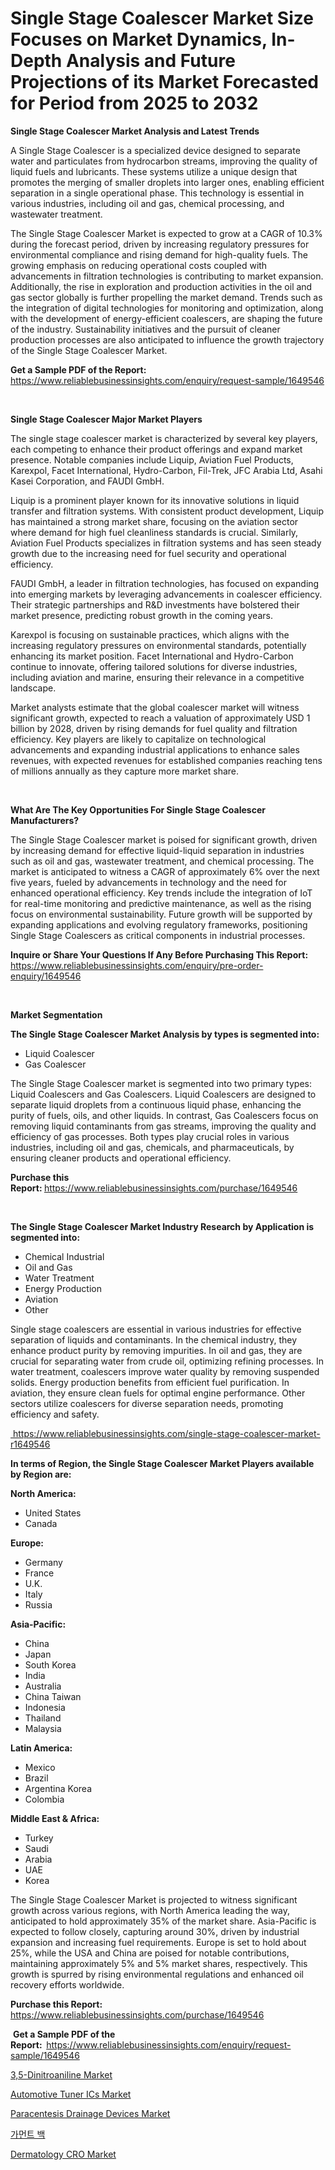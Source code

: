 <p><h1>Single Stage Coalescer Market Size Focuses on Market Dynamics, In-Depth Analysis and Future Projections of its Market Forecasted for Period from 2025 to 2032</h1></p><p><strong>Single Stage Coalescer Market Analysis and Latest Trends</strong></p>
<p><p>A Single Stage Coalescer is a specialized device designed to separate water and particulates from hydrocarbon streams, improving the quality of liquid fuels and lubricants. These systems utilize a unique design that promotes the merging of smaller droplets into larger ones, enabling efficient separation in a single operational phase. This technology is essential in various industries, including oil and gas, chemical processing, and wastewater treatment.</p><p>The Single Stage Coalescer Market is expected to grow at a CAGR of 10.3% during the forecast period, driven by increasing regulatory pressures for environmental compliance and rising demand for high-quality fuels. The growing emphasis on reducing operational costs coupled with advancements in filtration technologies is contributing to market expansion. Additionally, the rise in exploration and production activities in the oil and gas sector globally is further propelling the market demand. Trends such as the integration of digital technologies for monitoring and optimization, along with the development of energy-efficient coalescers, are shaping the future of the industry. Sustainability initiatives and the pursuit of cleaner production processes are also anticipated to influence the growth trajectory of the Single Stage Coalescer Market.</p></p>
<p><strong>Get a Sample PDF of the Report:&nbsp;</strong> <a href="https://www.reliablebusinessinsights.com/enquiry/request-sample/1649546?utm_campaign=97&utm_medium=2&utm_source=Github&utm_content=ia&utm_term=26032025&utm_id=single-stage-coalescer">https://www.reliablebusinessinsights.com/enquiry/request-sample/1649546</a></p>
<p>&nbsp;</p>
<p><strong>Single Stage Coalescer Major Market Players</strong></p>
<p><p>The single stage coalescer market is characterized by several key players, each competing to enhance their product offerings and expand market presence. Notable companies include Liquip, Aviation Fuel Products, Karexpol, Facet International, Hydro-Carbon, Fil-Trek, JFC Arabia Ltd, Asahi Kasei Corporation, and FAUDI GmbH.</p><p>Liquip is a prominent player known for its innovative solutions in liquid transfer and filtration systems. With consistent product development, Liquip has maintained a strong market share, focusing on the aviation sector where demand for high fuel cleanliness standards is crucial. Similarly, Aviation Fuel Products specializes in filtration systems and has seen steady growth due to the increasing need for fuel security and operational efficiency.</p><p>FAUDI GmbH, a leader in filtration technologies, has focused on expanding into emerging markets by leveraging advancements in coalescer efficiency. Their strategic partnerships and R&D investments have bolstered their market presence, predicting robust growth in the coming years.</p><p>Karexpol is focusing on sustainable practices, which aligns with the increasing regulatory pressures on environmental standards, potentially enhancing its market position. Facet International and Hydro-Carbon continue to innovate, offering tailored solutions for diverse industries, including aviation and marine, ensuring their relevance in a competitive landscape.</p><p>Market analysts estimate that the global coalescer market will witness significant growth, expected to reach a valuation of approximately USD 1 billion by 2028, driven by rising demands for fuel quality and filtration efficiency. Key players are likely to capitalize on technological advancements and expanding industrial applications to enhance sales revenues, with expected revenues for established companies reaching tens of millions annually as they capture more market share.</p></p>
<p>&nbsp;</p>
<p><strong>What Are The Key Opportunities For Single Stage Coalescer Manufacturers?</strong></p>
<p><p>The Single Stage Coalescer market is poised for significant growth, driven by increasing demand for effective liquid-liquid separation in industries such as oil and gas, wastewater treatment, and chemical processing. The market is anticipated to witness a CAGR of approximately 6% over the next five years, fueled by advancements in technology and the need for enhanced operational efficiency. Key trends include the integration of IoT for real-time monitoring and predictive maintenance, as well as the rising focus on environmental sustainability. Future growth will be supported by expanding applications and evolving regulatory frameworks, positioning Single Stage Coalescers as critical components in industrial processes.</p></p>
<p><strong>Inquire or Share Your Questions If Any Before Purchasing This Report:</strong> <a href="https://www.reliablebusinessinsights.com/enquiry/pre-order-enquiry/1649546?utm_campaign=97&utm_medium=2&utm_source=Github&utm_content=ia&utm_term=26032025&utm_id=single-stage-coalescer">https://www.reliablebusinessinsights.com/enquiry/pre-order-enquiry/1649546</a></p>
<p>&nbsp;</p>
<p><strong>Market Segmentation</strong></p>
<p><strong>The Single Stage Coalescer Market Analysis by types is segmented into:</strong></p>
<p><ul><li>Liquid Coalescer</li><li>Gas Coalescer</li></ul></p>
<p><p>The Single Stage Coalescer market is segmented into two primary types: Liquid Coalescers and Gas Coalescers. Liquid Coalescers are designed to separate liquid droplets from a continuous liquid phase, enhancing the purity of fuels, oils, and other liquids. In contrast, Gas Coalescers focus on removing liquid contaminants from gas streams, improving the quality and efficiency of gas processes. Both types play crucial roles in various industries, including oil and gas, chemicals, and pharmaceuticals, by ensuring cleaner products and operational efficiency.</p></p>
<p><strong>Purchase this Report:&nbsp;</strong><a href="https://www.reliablebusinessinsights.com/purchase/1649546?utm_campaign=97&utm_medium=2&utm_source=Github&utm_content=ia&utm_term=26032025&utm_id=single-stage-coalescer">https://www.reliablebusinessinsights.com/purchase/1649546</a></p>
<p>&nbsp;</p>
<p><strong>The Single Stage Coalescer Market Industry Research by Application is segmented into:</strong></p>
<p><ul><li>Chemical Industrial</li><li>Oil and Gas</li><li>Water Treatment</li><li>Energy Production</li><li>Aviation</li><li>Other</li></ul></p>
<p><p>Single stage coalescers are essential in various industries for effective separation of liquids and contaminants. In the chemical industry, they enhance product purity by removing impurities. In oil and gas, they are crucial for separating water from crude oil, optimizing refining processes. In water treatment, coalescers improve water quality by removing suspended solids. Energy production benefits from efficient fuel purification. In aviation, they ensure clean fuels for optimal engine performance. Other sectors utilize coalescers for diverse separation needs, promoting efficiency and safety.</p></p>
<p><a href="https://www.reliablebusinessinsights.com/single-stage-coalescer-market-r1649546?utm_campaign=97&utm_medium=2&utm_source=Github&utm_content=ia&utm_term=26032025&utm_id=single-stage-coalescer">&nbsp;https://www.reliablebusinessinsights.com/single-stage-coalescer-market-r1649546</a></p>
<p><strong>In terms of Region, the Single Stage Coalescer Market Players available by Region are:</strong></p>
<p>
    <p> <strong> North America: </strong>
        <ul>
            <li>United States</li>
            <li>Canada</li>
        </ul>
        </p> 
    <p> <strong> Europe: </strong>
        <ul>
            <li>Germany</li>
            <li>France</li>
            <li>U.K.</li>
            <li>Italy</li>
            <li>Russia</li>
        </ul>
        </p> 
    <p> <strong> Asia-Pacific: </strong>
        <ul>
            <li>China</li>
            <li>Japan</li>
            <li>South Korea</li>
            <li>India</li>
            <li>Australia</li>
            <li>China Taiwan</li>
            <li>Indonesia</li>
            <li>Thailand</li>
            <li>Malaysia</li>
        </ul>
        </p> 
    <p> <strong> Latin America: </strong>
        <ul>
            <li>Mexico</li>
            <li>Brazil</li>
            <li>Argentina Korea</li>
            <li>Colombia</li>
        </ul>
        </p> 
    <p> <strong> Middle East & Africa: </strong>
        <ul>
            <li>Turkey</li>
            <li>Saudi</li>
            <li>Arabia</li>
            <li>UAE</li>
            <li>Korea</li>
        </ul>
    </p>
    </p>
<p><p>The Single Stage Coalescer Market is projected to witness significant growth across various regions, with North America leading the way, anticipated to hold approximately 35% of the market share. Asia-Pacific is expected to follow closely, capturing around 30%, driven by industrial expansion and increasing fuel requirements. Europe is set to hold about 25%, while the USA and China are poised for notable contributions, maintaining approximately 5% and 5% market shares, respectively. This growth is spurred by rising environmental regulations and enhanced oil recovery efforts worldwide.</p></p>
<p><strong>Purchase this Report: </strong><a href="https://www.reliablebusinessinsights.com/purchase/1649546?utm_campaign=97&utm_medium=2&utm_source=Github&utm_content=ia&utm_term=26032025&utm_id=single-stage-coalescer">https://www.reliablebusinessinsights.com/purchase/1649546</a></p>
<p>&nbsp;<strong>Get a Sample PDF of the Report:&nbsp;&nbsp;</strong><a href="https://www.reliablebusinessinsights.com/enquiry/request-sample/1649546?utm_campaign=97&utm_medium=2&utm_source=Github&utm_content=ia&utm_term=26032025&utm_id=single-stage-coalescer">https://www.reliablebusinessinsights.com/enquiry/request-sample/1649546</a></p>
<p><strong></strong></p>
<p><p><a href="https://github.com/bartzthateis/Market-Research-Report-List-1/blob/main/35-dinitroaniline-market.md?utm_campaign=97&utm_medium=2&utm_source=Github&utm_content=ia&utm_term=26032025&utm_id=single-stage-coalescer">3,5-Dinitroaniline Market</a></p><p><a href="https://github.com/danitkeavyx7/Market-Research-Report-List-1/blob/main/automotive-tuner-ics-market.md?utm_campaign=97&utm_medium=2&utm_source=Github&utm_content=ia&utm_term=26032025&utm_id=single-stage-coalescer">Automotive Tuner ICs Market</a></p><p><a href="https://github.com/taffouasaoka/Market-Research-Report-List-1/blob/main/paracentesis-drainage-devices-market.md?utm_campaign=97&utm_medium=2&utm_source=Github&utm_content=ia&utm_term=26032025&utm_id=single-stage-coalescer">Paracentesis Drainage Devices Market</a></p><p><a href="https://github.com/sougarounis/Market-Research-Report-List-7/blob/main/450403249600.md?utm_campaign=97&utm_medium=2&utm_source=Github&utm_content=ia&utm_term=26032025&utm_id=single-stage-coalescer">가먼트 백</a></p><p><a href="https://github.com/moorsdorak31/Market-Research-Report-List-1/blob/main/dermatology-cro-market.md?utm_campaign=97&utm_medium=2&utm_source=Github&utm_content=ia&utm_term=26032025&utm_id=single-stage-coalescer">Dermatology CRO Market</a></p></p>